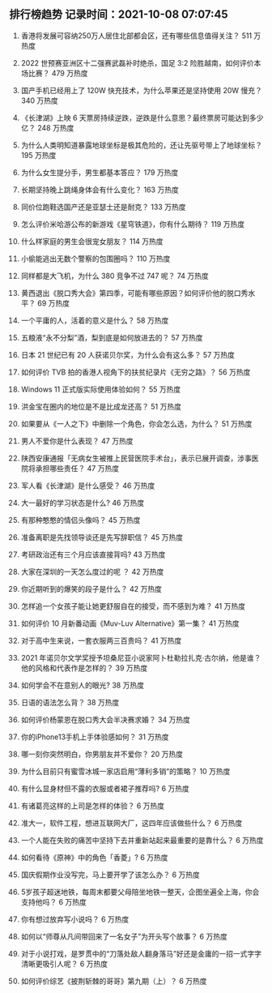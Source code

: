 
## 排行榜趋势 记录时间：2021-10-08 07:07:45
  
  1. 香港将发展可容纳250万人居住北部都会区，还有哪些信息值得关注？ 511 万热度
    
  2. 2022 世预赛亚洲区十二强赛武磊补时绝杀，国足 3:2 险胜越南，如何评价本场比赛？ 479 万热度
    
  3. 国产手机已经用上了 120W 快充技术，为什么苹果还是坚持使用 20W 慢充？ 340 万热度
    
  4. 《长津湖》上映 6 天票房持续逆跌，逆跌是什么意思？最终票房可能达到多少亿？ 248 万热度
    
  5. 为什么人类明知道暴露地球坐标是极其危险的，还让先驱号带上了地球坐标？ 195 万热度
    
  6. 为什么女生提分手，男生都基本答应？ 179 万热度
    
  7. 长期坚持晚上跳绳身体会有什么变化？ 163 万热度
    
  8. 同价位跑鞋选国产还是亚瑟士还是耐克？ 133 万热度
    
  9. 怎么评价米哈游公布的新游戏《星穹铁道》，你有什么期待？ 119 万热度
    
  10. 什么样家庭的男生会很宠女朋友？ 114 万热度
    
  11. 小偷能逃出无数个警察的包围圈吗？ 110 万热度
    
  12. 同样都是大飞机，为什么 380 竞争不过 747 呢？ 74 万热度
    
  13. 黄西退出《脱口秀大会》第四季，可能有哪些原因？如何评价他的脱口秀水平？ 69 万热度
    
  14. 一个平庸的人，活着的意义是什么？ 58 万热度
    
  15. 五粮液“永不分梨”酒，梨到底是如何放进去的？ 57 万热度
    
  16. 日本 21 世纪已有 20 人获诺贝尔奖，为什么会有这么多？ 57 万热度
    
  17. 如何评价 TVB 拍的香港人视角下的扶贫纪录片《无穷之路》？ 56 万热度
    
  18. Windows 11 正式版实际使用体验如何？ 55 万热度
    
  19. 洪金宝在圈内的地位是不是比成龙还高？ 51 万热度
    
  20. 如果要从《一人之下》中删除一个角色，你会怎么选，为什么？ 51 万热度
    
  21. 男人不爱你是什么表现？ 47 万热度
    
  22. 陕西安康通报「无病女生被推上民营医院手术台」，表示已展开调查，涉事医院将承担哪些责任？ 47 万热度
    
  23. 军人看《长津湖》是什么感受？ 46 万热度
    
  24. 大一最好的学习状态是什么? 46 万热度
    
  25. 有那种憨憨的情侣头像吗？ 45 万热度
    
  26. 准备离职是先找领导谈还是先写辞职信？ 45 万热度
    
  27. 考研政治还有三个月应该直接背吗? 43 万热度
    
  28. 大家在深圳的一天怎么度过的呢 ？ 42 万热度
    
  29. 你近期听到的爆笑的段子是什么？ 42 万热度
    
  30. 怎样追一个女孩子能让她更舒服自在的接受，而不感到为难？ 41 万热度
    
  31. 如何评价 10 月新番动画《Muv-Luv Alternative》第一集？ 41 万热度
    
  32. 对于高中生来说，一套衣服两三百贵吗？ 41 万热度
    
  33. 2021 年诺贝尔文学奖授予坦桑尼亚小说家阿卜杜勒拉扎克·古尔纳，他是谁？他的风格和代表作是怎样的？ 39 万热度
    
  34. 如何学会不在意别人的眼光? 38 万热度
    
  35. 日语的语法怎么背？ 38 万热度
    
  36. 如何评价杨蒙恩在脱口秀大会半决赛求婚？ 34 万热度
    
  37. 你的iPhone13手机上手体验感如何？ 31 万热度
    
  38. 哪一刻你突然明白，你男朋友并不爱你？ 20 万热度
    
  39. 为什么目前只有蜜雪冰城一家店启用“薄利多销”的策略？ 10 万热度
    
  40. 有什么显身材但不露的衣服或者裙子推荐吗? 6 万热度
    
  41. 有诸葛亮这样的上司是怎样的体验？ 6 万热度
    
  42. 准大一，软件工程，想进互联网大厂，这四年应该做些什么？ 6 万热度
    
  43. 一个人能在失败的痛苦中坚持下去并重新站起来最重要的是靠什么？ 6 万热度
    
  44. 如何看待《原神》中的角色「香菱」? 6 万热度
    
  45. 国庆假期作业没写完，马上要开学了该怎么办？ 6 万热度
    
  46. 5岁孩子超迷地铁，每周末都要父母陪坐地铁一整天，企图坐遍全上海，你会支持他吗？ 6 万热度
    
  47. 你有想过放弃写小说吗？ 6 万热度
    
  48. 如何以“师尊从凡间带回来了一名女子”为开头写个故事？ 6 万热度
    
  49. 对于小说打戏，是罗贯中的“刀落处敌人翻身落马”好还是金庸的一招一式字字清晰更吸引人呢？ 6 万热度
    
  50. 如何评价综艺《披荆斩棘的哥哥》第九期（上）？ 6 万热度
    